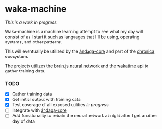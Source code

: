 # waka-machine

_This is a work in progress_

Waka-machine is a machine learning attempt to see what my day will consist of as I start it such as languages that I'll be using, operating systems, and other patterns.

This will eventually be utilized by the [ándaga-core](https://github.com/ckipp01/andaga-core) and part of the [chronica](https://chronica.xyz) ecosystem.

The projects utilizes the [brain.js neural network](https://github.com/BrainJS/brain.js) and the [wakatime api](https://wakatime.com/developers) to gather training data.

### TODO

- [x] Gather training data
- [x] Get initial output with training data
- [x] Test coverage of all exposed utilities _in progress_
- [ ] Integrate with [ándaga-core](https://github.com/ckipp01/andaga-core)
- [ ] Add functionality to retrain the neural network at night after I get another day of data
